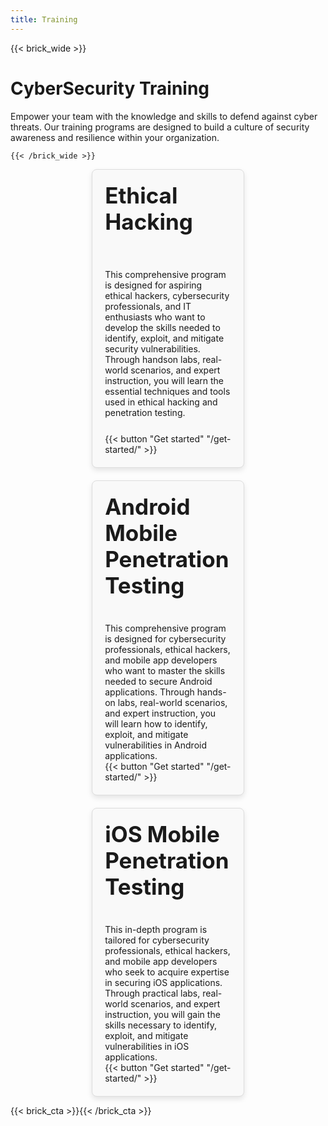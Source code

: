 ```yaml
---
title: Training
---
```

{{< brick_wide >}}

# CyberSecurity Training

Empower	your	team	with	the	knowledge	and	skills	to	defend	against	cyber	
threats.	Our	training	programs	are	designed	to	build	a	culture	of	security	
awareness	and	resilience	within	your	organization.


    {{< /brick_wide >}}

<div class="cards-container">
    <div class="card">
        <h2>Ethical Hacking</h2>
        <p class="pp">This	comprehensive	program	is	designed	for	aspiring	ethical	hackers,	
cybersecurity	professionals,	and	IT	enthusiasts	who	want	to	develop	the	skills	
needed	to	identify,	exploit,	and	mitigate	security	vulnerabilities.	Through	handson	labs,	real-world	scenarios,	and	expert	instruction,	you	will	learn	the	essential	
techniques	and	tools	used	in	ethical	hacking	and	penetration	testing.</p>
        {{< button "Get started" "/get-started/" >}}
    </div>
    <div class="card">
        <h2>Android Mobile Penetration Testing</h2>
        <p>This comprehensive program is designed for cybersecurity professionals,
ethical hackers, and mobile app developers who want to master the skills
needed to secure Android applications. Through hands-on labs, real-world
scenarios, and expert instruction, you will learn how to identify, exploit,
and mitigate vulnerabilities in Android applications.</p>
        {{< button "Get started" "/get-started/" >}}
    </div>
    <div class="card">
        <h2>iOS	Mobile	Penetration	Testing</h2>
        <p>This in-depth program	is	tailored	for	cybersecurity	professionals,	ethical	
hackers,	and	mobile	app	developers	who	seek	to	acquire	expertise	in	securing	
iOS	applications.	Through	practical	labs,	real-world	scenarios,	and	expert	
instruction,	you	will	gain	the	skills	necessary	to	identify,	exploit,	and	mitigate	
vulnerabilities	in	iOS	applications.</p>
        {{< button "Get started" "/get-started/" >}}
    </div>
</div>

{{< brick_cta >}}{{< /brick_cta >}}

<style>
.cards-container {
    display: flex;
    flex-wrap: wrap;
    gap: 20px;
    justify-content: center;
    width: 90%;
    align-items: stretch;
    margin: auto;
}

.card {
    background: #f9f9f9;
    border: 1px solid #ddd;
    border-radius: 8px;
    padding: 20px;
    width: 30%;
    box-shadow: 0 4px 8px rgba(0,0,0,0.1);
    display: flex;
    flex-direction: column;
}

.button-container {
    margin-top: auto; /* Pushes the button to the bottom of the card */
}

.button {
    display: inline-block;
    padding: 10px 20px;
    /* background-color: #007BFF; */
    color: white;
    text-decoration: none;
    border-radius: 4px;
    text-align: center;
}

@media screen and (max-width: 1000px) {
    .cards-container {
        width: 100%;
    }
    .card {
        width: 40%;
    }
}

@media screen and (max-width: 660px) {
    .cards-container {
        width: 100%;
    }
    .card {
        width: 60%;
    }
}

@media screen and (max-width: 420px) {
    .cards-container {
        width: 100%;
    }
    .card {
        width: 70%;
    }
}

.card h2 {
    margin-top: 0;
    text-wrap: wrap;
    font-size: 35px;
    font-weight: bold;
}

.cards-container p {
    margin-bottom: 0px !important;
    margin-top: 10px !important;
}

.cards-container .pp {
    margin-bottom: 25px !important;
    margin-top: 26px !important;
}

@media screen and (min-width: 1400px ){
.cards-container .pp {
    margin-bottom: 0px !important;
    margin-top: 25px !important;
}
}
</style>
